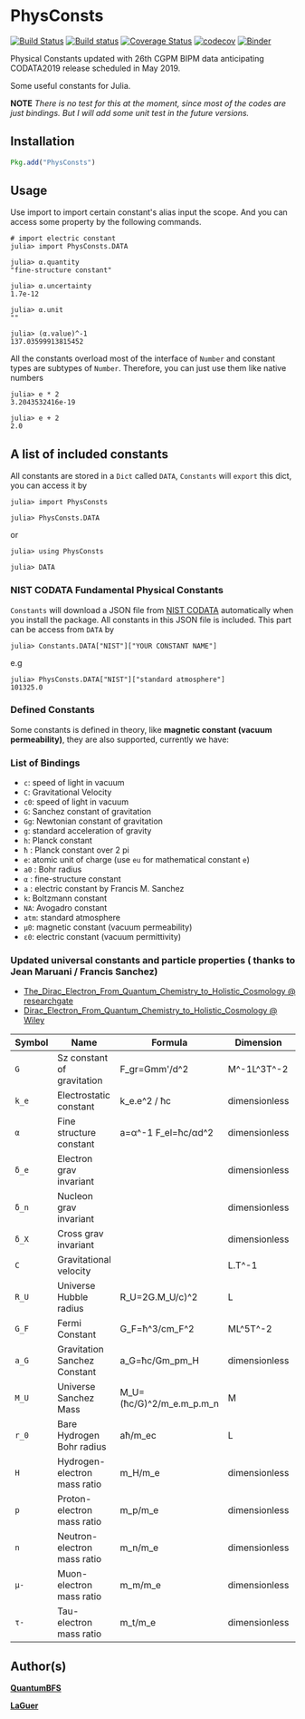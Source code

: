 # PhysConsts

[![Build Status](https://travis-ci.org/laguer/PhysConsts.jl.svg?branch=master)](https://travis-ci.org/laguer/PhysConsts.jl)
[![Build status](https://ci.appveyor.com/api/projects/status/q078ix2tdvba12s6?svg=true)](https://ci.appveyor.com/project/LaGuer/physconsts-jl)
[![Coverage Status](https://coveralls.io/repos/laguer/PhysConsts.jl/badge.svg?branch=master&service=github)](https://coveralls.io/laguer/PhysConsts.jl?branch=master)
[![codecov](https://codecov.io/gh/LaGuer/PhysConsts.jl/branch/master/graph/badge.svg)](https://codecov.io/gh/LaGuer/PhysConsts.jl)
[![Binder](https://mybinder.org/badge_logo.svg)](https://mybinder.org/v2/gh/LaGuer/PhysConsts.jl/master?urlpath=lab/tree/PhysConsts.ipynb)

Physical Constants updated with 26th CGPM BIPM data anticipating CODATA2019 release scheduled in May 2019.


Some useful constants for Julia.

**NOTE** *There is no test for this at the moment, since most of the codes are just bindings. But I will add some unit test in the future versions.*

## Installation

```julia
Pkg.add("PhysConsts")
```

## Usage

Use import to import certain constant's alias input the scope. And you can access some property by the following commands.

```julia-repl
# import electric constant
julia> import PhysConsts.DATA

julia> α.quantity
"fine-structure constant"

julia> α.uncertainty
1.7e-12

julia> α.unit
""

julia> (α.value)^-1
137.03599913815452

```

All the constants overload most of the interface of `Number` and constant types are subtypes of `Number`. Therefore, you can just use them like native numbers

```julia-repl
julia> e * 2
3.2043532416e-19

julia> e + 2
2.0

```

## A list of included constants

All constants are stored in a `Dict` called `DATA`, `Constants` will `export` this dict, you can access it by

```julia-repl
julia> import PhysConsts

julia> PhysConsts.DATA
```

or 

```julia-repl
julia> using PhysConsts

julia> DATA
```

### NIST CODATA Fundamental Physical Constants

`Constants` will download a JSON file from [NIST CODATA]("https://nist.gov/srd/srd_data//srd121_allascii_2014.json") automatically when you install the package. All constants in this JSON file is included. This part can be access from `DATA` by

```julia-repl
julia> Constants.DATA["NIST"]["YOUR CONSTANT NAME"]
```

e.g

```julia-repl
julia> PhysConsts.DATA["NIST"]["standard atmosphere"]
101325.0

```

### Defined Constants

Some constants is defined in theory, like **magnetic constant (vacuum permeability)**, they are also supported, currently we have:

### List of Bindings

- `c`: speed of light in vacuum
- `C`: Gravitational Velocity
- `c0`: speed of light in vacuum
- `G`: Sanchez constant of gravitation
- `Gg`: Newtonian constant of gravitation
- `g`: standard acceleration of gravity
- `h`: Planck constant
- `ħ` : Planck constant over 2 pi
- `e`: atomic unit of charge (use `eu` for mathematical constant `e`)
- `a0` : Bohr radius
- `α` : fine-structure constant
- `a` : electric constant by Francis M. Sanchez
- `k`: Boltzmann constant
- `NA`: Avogadro constant
- `atm`: standard atmosphere
- `μ0`: magnetic constant (vacuum permeability)
- `ε0`: electric constant (vacuum permittivity)

### Updated universal constants and particle properties ( thanks to Jean Maruani / Francis Sanchez)
* [The_Dirac_Electron_From_Quantum_Chemistry_to_Holistic_Cosmology @ researchgate](https://www.researchgate.net/publication/287808070_The_Dirac_Electron_From_Quantum_Chemistry_to_Holistic_Cosmology)
* [Dirac_Electron_From_Quantum_Chemistry_to_Holistic_Cosmology @ Wiley](https://onlinelibrary.wiley.com/doi/abs/10.1002/jccs.201500374)

| Symbol | Name                       | Formula                  | Dimension        | Value            | Unit             |
| ------ | ----                       | -----                    | ----             | -----            | ----             |
| `G`    | Sz constant of gravitation | F_gr=Gmm'/d^2            | M^-1L^3T^-2      | 6.675453818e-11  | `m^3 kg^-1 s^-2` |
| `k_e`  | Electrostatic constant     |     k_e.e^2 / ħc         | dimensionless    | 8.98e-9          | `F^-1.m`         |
| `α`    | Fine structure constant    | a=α^-1  F_el=ħc/αd^2     | dimensionless    | (137.0359991)^-1 | `pure number`    |
| `δ_e`  | Electron grav invariant    |                          | dimensionless    | 1.7517e-45       | `pure number`    |
| `δ_n`  | Nucleon grav invariant     |                          | dimensionless    | 5.9138e-39       | `pure number`    |
| `δ_X`  | Cross grav invariant       |                          | dimensionless    | 1.6917e-38       | `pure number`    |
| `C`    | Gravitational velocity     |                          | L.T^-1           | 3.6993e44        | `m s^-1`         |
| `R_U`  | Universe Hubble radius     | R_U=2G.M_U/c)^2          | L                | 1.3065e26        | `m`              |
| `G_F`  | Fermi Constant             | G_F=ħ^3/cm_F^2           |   ML^5T^-2       | 8.7936e52        | `J.m^3`          |
| `a_G`  |Gravitation Sanchez Constant| a_G=ħc/Gm_pm_H           | dimensionless    | 1.6919335e38     | `pure number`    |
| `M_U`  | Universe Sanchez Mass      | M_U=(ħc/G)^2/m_e.m_p.m_n | M                | 8.7936e52        | `kg`             |
| `r_0`  | Bare Hydrogen Bohr radius  |    aħ/m_ec               | L                | 5.291772103e-11  | `m`              |
| `H`    |Hydrogen-electron mass ratio|    m_H/m_e               | dimensionless    | 1837.152645      | `m_e`            |
| `p`    |Proton-electron mass ratio  |    m_p/m_e               | dimensionless    | 1836.152672      | `m_e`            |
| `n`    |Neutron-electron mass ratio |    m_n/m_e               | dimensionless    | 1838.683659      | `m_e`            |
| `μ-`   |Muon-electron mass ratio    |    m_m/m_e               | dimensionless    | 206.7682869      | `m_e`            |
| `τ-`   |Tau-electron mass ratio     |    m_t/m_e               | dimensionless    | 3477.441701      | `m_e`            |

## Author(s)

**[QuantumBFS](https://github.com/QuantumBFS/)**

**[LaGuer](https://github.com/LaGuer/)**

